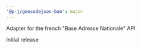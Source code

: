```yaml
---
'@p-j/geocodejson-ban': major
---
```


Adapter for the french "Base Adresse Nationale" API

Initial release
